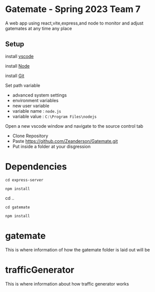 # Gatemate - Spring 2023 Team 7
A web app using react,vite,express,and node to monitor and adjust gatemates at any time any place


## Setup
install [vscode](https://code.visualstudio.com/download/)

install [Node](https://nodejs.org/en/download)

install [Git](https://git-scm.com/download/win)

Set path variable
* advanced system settings
* environment variables
* new user variable
* variable name :  `node.js`
* variable value : `C:\Program Files\nodejs`

Open a new vscode window and navigate to the source control tab
* Clone Repository
* Paste https://github.com/Zeanderson/Gatemate.git
* Put inside a folder at your disgression


# Dependencies
```
cd express-server
```
```
npm install 
```
cd ..
```
cd gatemate
```
```
npm install 
```

# gatemate 
This is where information of how the gatemate folder is laid out will be

# trafficGenerator
This is where information about how traffic generator works